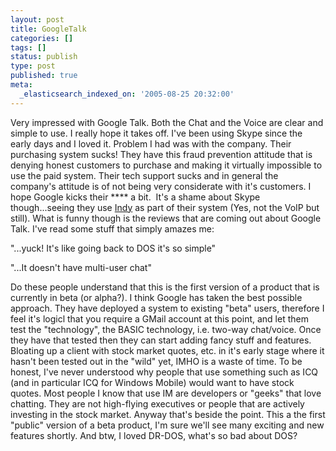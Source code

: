 ```yaml
---
layout: post
title: GoogleTalk
categories: []
tags: []
status: publish
type: post
published: true
meta:
  _elasticsearch_indexed_on: '2005-08-25 20:32:00'
---
```

<p>Very impressed with Google Talk. Both the Chat and the Voice are clear and simple to use.
 I really hope it takes off. I&#039;ve been using Skype since the early days and I loved it.
  Problem I had was with the company. Their purchasing system sucks! They have this fraud prevention
  attitude that is denying honest customers to purchase and making it virtually impossible to use the paid system.
   Their tech support sucks and in general the company&#039;s attitude is of not being very considerate with it&#039;s customers.
   I hope Google kicks their **** a bit.&nbsp; It&#039;s a shame about Skype though...seeing they use <a href="http://www.indyproject.org/">Indy</a>
   as part of their system (Yes, not the VoIP but still). What is funny though is the reviews that are coming out about Google Talk.
   I&#039;ve read some stuff that simply amazes me:</p>  <p>&quot;...yuck! It&#039;s like going back to DOS it&#039;s so simple&quot;</p>
   <p>&quot;...It doesn&#039;t have multi-user chat&quot;</p>  <p>Do these people understand that this is the first version of a product
    that is currently in beta (or alpha?). I think Google has taken the best possible approach. They have deployed a system
    to existing &quot;beta&quot; users, therefore I feel it&#039;s logicl that you require a GMail account at this point, and let
     them test the &quot;technology&quot;, the BASIC technology, i.e. two-way chat/voice. Once they have that tested then they can start
     adding fancy stuff and features. Bloating up a client with stock market quotes, etc. in it&#039;s early stage where it hasn&#039;t been tested out in the &quot;wild&quot; yet, IMHO is a waste of time. To be honest, I&#039;ve never understood why people that use something such as ICQ (and in particular ICQ for Windows Mobile) would want to have stock quotes. Most people I know that use IM are developers or &quot;geeks&quot; that love chatting. They are not high-flying executives or people that are actively investing in the stock market. Anyway that&#039;s beside the point. This a the first &quot;public&quot; version of a beta product, I&#039;m sure we&#039;ll see many exciting and new features shortly. And btw, I loved DR-DOS, what&#039;s so bad about DOS?</p>
